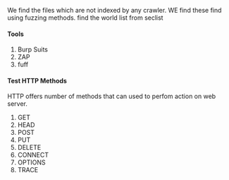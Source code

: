 We find the files which are not indexed by any crawler.
WE find these find using fuzzing methods.
find the world list from seclist
#### Tools
1. Burp Suits
2. ZAP
3. fuff 


#### Test HTTP Methods
HTTP offers number of methods that can used to perfom action on web server.
1. GET
2. HEAD
3. POST
4. PUT
5. DELETE
6. CONNECT
7. OPTIONS
8. TRACE

